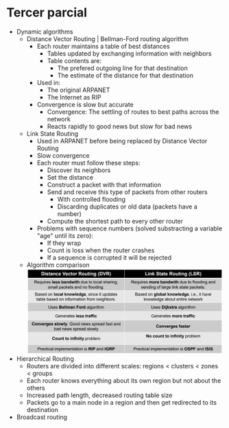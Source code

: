 # Tercer parcial
* Dynamic algorithms
	* Distance Vector Routing | Bellman-Ford routing algorithm 
		* Each router maintains a table of best distances
			* Tables updated by exchanging information with neighbors
			* Table contents are:
				* The prefered outgoing line for that destination
				* The estimate of the distance for that destination
		* Used in:
			* The original ARPANET
			* The Internet as RIP
		* Convergence is slow but accurate
			* Convergence: The settling of routes to best paths across the network
			* Reacts rapidly to good news but slow for bad news
	* Link State Routing
		* Used in ARPANET before being replaced by Distance Vector Routing
		* Slow convergence
		* Each router must follow these steps:
			* Discover its neighbors
			* Set the distance
			* Construct a packet with that information
			* Send and receive this type of packets from other routers
				* With controlled flooding
				* Discarding duplicates or old data (packets have a number)
			* Compute the shortest path to every other router
		* Problems with sequence numbers (solved substracting a variable "age" until its zero):
			* If they wrap
			* Count is loss when the router crashes
			* If a sequence is corrupted it will be rejected
	* Algorithm comparison
![Distance Vector Routing vs Link State Routing](DVRvsLSR.jpg)
* Hierarchical Routing
	* Routers are divided into different scales: regions < clusters < zones < groups
	* Each router knows everything about its own region but not about the others
	* Increased path length, decreased routing table size
	* Packets go to a main node in a region and then get redirected to its destination
* Broadcast routing
	
